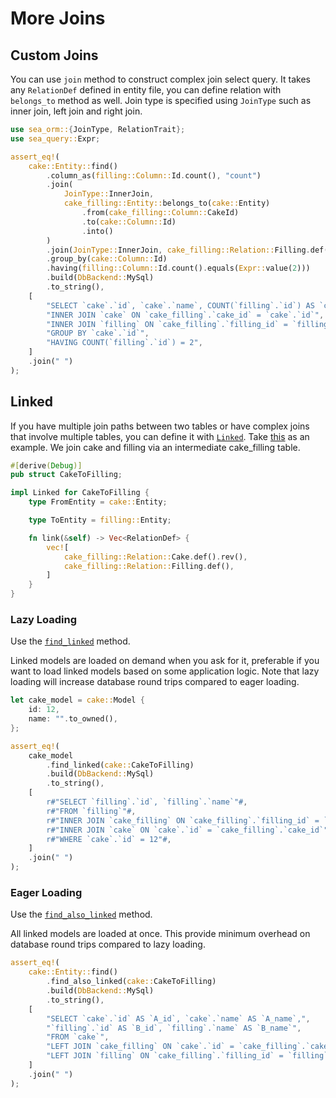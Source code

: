 # More Joins

## Custom Joins

You can use `join` method to construct complex join select query. It takes any `RelationDef` defined in entity file, you can define relation with `belongs_to` method as well. Join type is specified using `JoinType` such as inner join, left join and right join.

```rust
use sea_orm::{JoinType, RelationTrait};
use sea_query::Expr;

assert_eq!(
    cake::Entity::find()
        .column_as(filling::Column::Id.count(), "count")
        .join(
            JoinType::InnerJoin,
            cake_filling::Entity::belongs_to(cake::Entity)
                .from(cake_filling::Column::CakeId)
                .to(cake::Column::Id)
                .into()
        )
        .join(JoinType::InnerJoin, cake_filling::Relation::Filling.def())
        .group_by(cake::Column::Id)
        .having(filling::Column::Id.count().equals(Expr::value(2)))
        .build(DbBackend::MySql)
        .to_string(),
    [
        "SELECT `cake`.`id`, `cake`.`name`, COUNT(`filling`.`id`) AS `count` FROM `cake`",
        "INNER JOIN `cake` ON `cake_filling`.`cake_id` = `cake`.`id`",
        "INNER JOIN `filling` ON `cake_filling`.`filling_id` = `filling`.`id`",
        "GROUP BY `cake`.`id`",
        "HAVING COUNT(`filling`.`id`) = 2",
    ]
    .join(" ")
);
```

## Linked

If you have multiple join paths between two tables or have complex joins that involve multiple tables, you can define it with [`Linked`](https://docs.rs/sea-orm/*/sea_orm/entity/trait.Linked.html). Take [this](https://github.com/SeaQL/sea-orm/blob/master/src/tests_cfg/cake.rs) as an example. We join cake and filling via an intermediate cake_filling table.

```rust
#[derive(Debug)]
pub struct CakeToFilling;

impl Linked for CakeToFilling {
    type FromEntity = cake::Entity;

    type ToEntity = filling::Entity;

    fn link(&self) -> Vec<RelationDef> {
        vec![
            cake_filling::Relation::Cake.def().rev(),
            cake_filling::Relation::Filling.def(),
        ]
    }
}
```

### Lazy Loading

Use the [`find_linked`](https://docs.rs/sea-orm/*/sea_orm/entity/prelude/trait.ModelTrait.html#method.find_linked) method.

Linked models are loaded on demand when you ask for it, preferable if you want to load linked models based on some application logic. Note that lazy loading will increase database round trips compared to eager loading.

```rust
let cake_model = cake::Model {
    id: 12,
    name: "".to_owned(),
};

assert_eq!(
    cake_model
        .find_linked(cake::CakeToFilling)
        .build(DbBackend::MySql)
        .to_string(),
    [
        r#"SELECT `filling`.`id`, `filling`.`name`"#,
        r#"FROM `filling`"#,
        r#"INNER JOIN `cake_filling` ON `cake_filling`.`filling_id` = `filling`.`id`"#,
        r#"INNER JOIN `cake` ON `cake`.`id` = `cake_filling`.`cake_id`"#,
        r#"WHERE `cake`.`id` = 12"#,
    ]
    .join(" ")
);
```

### Eager Loading

Use the [`find_also_linked`](https://docs.rs/sea-orm/0.2.1/sea_orm/entity/prelude/struct.Select.html#method.find_also_linked) method.

All linked models are loaded at once. This provide minimum overhead on database round trips compared to lazy loading.

```rust
assert_eq!(
    cake::Entity::find()
        .find_also_linked(cake::CakeToFilling)
        .build(DbBackend::MySql)
        .to_string(),
    [
        "SELECT `cake`.`id` AS `A_id`, `cake`.`name` AS `A_name`,",
        "`filling`.`id` AS `B_id`, `filling`.`name` AS `B_name`",
        "FROM `cake`",
        "LEFT JOIN `cake_filling` ON `cake`.`id` = `cake_filling`.`cake_id`",
        "LEFT JOIN `filling` ON `cake_filling`.`filling_id` = `filling`.`id`",
    ]
    .join(" ")
);
```
